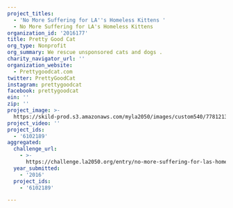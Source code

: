 ```yaml
---
project_titles:
  - 'No More Suffering for LA''s Homeless Kittens '
  - No More Suffering for LA's Homeless Kittens
organization_id: '2016177'
title: Pretty Good Cat
org_type: Nonprofit
org_summary: We rescue unsponsored cats and dogs .
charity_navigator_url: ''
organization_website:
  - Prettygoodcat.com
twitter: PrettyGoodCat
instagram: prettygoodcat
facebook: prettygoodcat
ein: ''
zip: ''
project_image: >-
  https://skild-prod.s3.amazonaws.com/myla2050/images/custom540/7781213474741-team90.JPG
project_video: ''
project_ids:
  - '6102189'
aggregated:
  challenge_url:
    - >-
      https://challenge.la2050.org/entry/no-more-suffering-for-las-homeless-kittens
  year_submitted:
    - '2016'
  project_ids:
    - '6102189'

---
```


